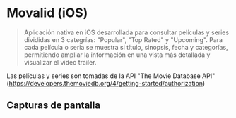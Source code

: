 # Movalid (iOS)

> Aplicación nativa en iOS desarrollada para consultar películas y series divididas en 3 categrías: "Popular", "Top Rated" y "Upcoming". Para cada película o seria se muestra si título, sinopsis, fecha y categorías, permitiendo ampliar la información en una vista más detallada y visualizar el video trailer.

Las películas y series son tomadas de la API "The Movie Database API" (https://developers.themoviedb.org/4/getting-started/authorization)

## Capturas de pantalla



